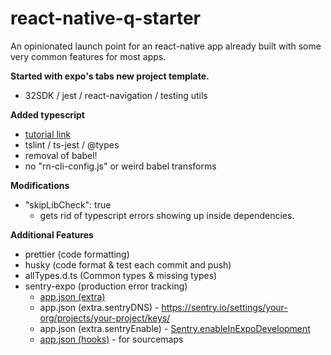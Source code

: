# react-native-q-starter

An opinionated launch point for an react-native app already built with some very common features for most apps.

**Started with expo's tabs new project template.**

- 32SDK / jest / react-navigation / testing utils

**Added typescript**

- [tutorial link](https://medium.com/@dai_shi/creating-a-minimal-expo-react-native-project-with-typescript-and-jest-5979ab8d7c15)
- tslint / ts-jest / @types
- removal of babel!
- no "rn-cli-config.js" or weird babel transforms

**Modifications**

- "skipLibCheck": true
  - gets rid of typescript errors showing up inside dependencies.

**Additional Features**

- prettier (code formatting)
- husky (code format & test each commit and push)
- allTypes.d.ts (Common types & missing types)
- sentry-expo (production error tracking)
  - [app.json (extra)](https://docs.expo.io/versions/latest/workflow/configuration/#extra)
  - app.json (extra.sentryDNS) - https://sentry.io/settings/your-org/projects/your-project/keys/
  - app.json (extra.sentryEnable) - [Sentry.enableInExpoDevelopment](https://docs.expo.io/versions/latest/guides/using-sentry/)
  - [app.json (hooks)](https://docs.expo.io/versions/latest/guides/using-sentry/) - for sourcemaps
